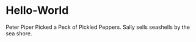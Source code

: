 Hello-World
===========

Peter Piper Picked a Peck of Pickled Peppers.
Sally sells seashells by the sea shore.
